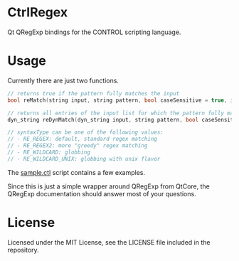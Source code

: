 CtrlRegex
=========

Qt QRegExp bindings for the CONTROL scripting language.

Usage
=====
Currently there are just two functions.

```c
// returns true if the pattern fully matches the input
bool reMatch(string input, string pattern, bool caseSensitive = true, int syntaxType = RE_REGEX)

// returns all entries of the input list for which the pattern fully matches the text
dyn_string reDynMatch(dyn_string input, string pattern, bool caseSensitive = true, int syntaxType = RE_REGEX)

// syntaxType can be one of the following values:
// - RE_REGEX: default, standard regex matching
// - RE_REGEX2: more "greedy" regex matching
// - RE_WILDCARD: globbing
// - RE_WILDCARD_UNIX: globbing with unix flavor
```

The [sample.ctl](sample.ctl) script contains a few examples.

Since this is just a simple wrapper around QRegExp from QtCore, the QRegExp documentation should answer most of your questions.

License
=======

Licensed under the MIT License, see the LICENSE file included in the repository.
